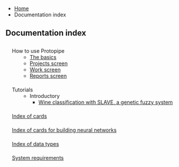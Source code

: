 <style type="text/css">
    #index {
        margin-top: 2em;
        padding-left: 1em;
    }

    #index > li > ul {
        margin-left: 2em;
    }

    #index > li {
        margin-bottom: 1.5em;
    }

    #index > li > i {
        margin-right: 0.25em;
    }
</style>

<ul class="breadcrumb">
    <li><a href="">Home</a></li>
    <li>Documentation index</li>
</ul>

## Documentation index

<ul id="index">
    <li style="list-style-type: none">
        <i class="icon-lifebuoy"></i> How to use Protopipe
        <ul>
            <li><a href="basics">The basics</a></li>
            <li><a href="projects_screen">Projects screen</a></li>
            <li><a href="work_screen">Work screen</a></li>
            <li><a href="reports_screen">Reports screen</a></li>
        </ul>
    </li>
    <li style="list-style-type: none">
        <i class="icon-guidedog"></i> Tutorials
        <ul>
            <li>
                Introductory
                <ul>
                    <li><a href="tutorials/introductory/SLAVE">Wine classification with SLAVE, a genetic fuzzy system</a></li>
                </ul>
            </li>
        </ul>
    </li>
    <li style="list-style-type: none">
        <i class="icon-popup"></i> <a href="cards/">Index of cards</a>
    </li>
    <li style="list-style-type: none">
        <i class="icon-popup"></i> <a href="neural_network_cards/">Index of cards for building neural networks</a>
    </li>
    <li style="list-style-type: none">
        <i class="icon-cubes"></i> <a href="types/">Index of data types</a>
    </li>
    <li style="list-style-type: none">
        <i class="icon-check"></i> <a href="requirements">System requirements</a>
    </li>
</ul>
